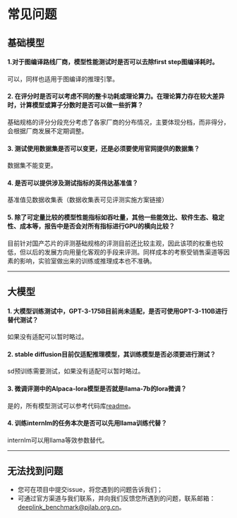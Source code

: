 # 常见问题

## 基础模型
#### 1.对于图编译路线厂商，模型性能测试时是否可以去除first step图编译耗时​。

可以，同样也适用于图编译的推理引擎​。

#### 2. 在评分时是否可以考虑不同的整卡功耗或理论算力。在理论算力存在较大差异时，计算模型或算子分数时是否可以做一些折算？

基础规格的评分分段充分考虑了各家厂商的分布情况，主要体现分档，而非得分，会根据厂商发展不定期调整​。

#### 3. 测试使用数据集是否可以变更，还是必须要使用官网提供的数据集？

数据集不能变更。
    
#### 4. 是否可以提供涉及测试指标的英伟达基准值？

基准值见数据收集表（数据收集表可见评测实施方案链接）

#### 5. 除了可定量比较的模型性能指标如吞吐量，其他一些能效比、软件生态、稳定性、成本等，报告中是否会对所有指标进行GPU的横向比较​？

目前针对国产芯片的评测基础规格的评测目前还比较主观，因此该项的权重也较低，但以后的发展方向用量化客观的手段来评测。同样成本的考察受销售渠道等因素的影响，实验室做出来的训练或推理成本也不准确。

---

## 大模型

#### 1. 大模型训练测试中，GPT-3-175B目前尚未适配，是否可使用GPT-3-110B进行替代测试？

如果没有适配可以暂时略过。

#### 2. stable diffusion目前仅适配推理模型，其训练模型是否必须要进行测试？

sd预训练需要测试，如果没有适配可以暂时略过。

#### 3. 微调评测中的Alpaca-lora模型是否就是llama-7b的lora微调？

是的，所有模型测试可以参考代码库[readme](https://github.com/DeepLink-org/AIChipBenchmark/blob/main/models/readme.md)。

#### 4. 训练internlm的任务本次是否可以先用llama训练代替​？

internlm可以用llama等效参数替代​。

---
## 无法找到问题
* 您可在项目中提交issue，将您遇到的问题告诉我们；
* 可通过官方渠道与我们联系，并向我们反馈您所遇到的问题，联系邮箱：deeplink_benchmark@pjlab.org.cn。
<!-- issue回复的流程可在[开发者指南中](Contributors.md)获取。
2. 或者您也可以加入[开发者社区]()，像我们提供反馈和建议。 -->
